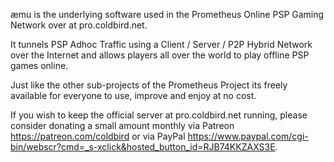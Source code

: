 æmu is the underlying software used in the Prometheus Online PSP Gaming Network over at pro.coldbird.net.

It tunnels PSP Adhoc Traffic using a Client / Server / P2P Hybrid Network over the Internet and allows players all over the world to play offline PSP games online.

Just like the other sub-projects of the Prometheus Project its freely available for everyone to use, improve and enjoy at no cost.

If you wish to keep the official server at pro.coldbird.net running, please consider donating a small amount monthly via Patreon https://patreon.com/coldbird or via PayPal https://www.paypal.com/cgi-bin/webscr?cmd=_s-xclick&hosted_button_id=RJB74KKZAXS3E.
